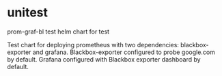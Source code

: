 # unitest
prom-graf-bl test helm chart for test

Test chart for deploying prometheus with two dependencies: blackbox-exporter and grafana.
Blackbox-exporter configured to probe google.com by default.
Grafana configured with Blackbox exporter dashboard by default.

